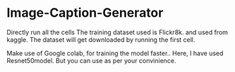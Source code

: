 # Image-Caption-Generator
Directly run all the cells 
The training dataset used is Flickr8k. and used from kaggle.
The dataset will get downloaded by running the first cell.

Make use of Google colab, for training the model faster..
Here, I have used Resnet50model. But you can use as per  your convinience.
